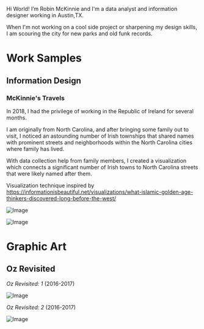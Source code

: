 
Hi World!
I’m Robin McKinnie and I'm a data analyst and information designer working in Austin,TX. 

When I'm not working on a cool side project or sharpening my design skills, 
I am scouring the city for new parks and old funk records.


# Work Samples

## Information Design

### McKinnie's Travels

In 2018, I had the privilege of working in the Republic of Ireland for several months.

I am originally from North Carolina, and after bringing some family out to visit, I noticed an astounding number of Irish townships that shared names with prominent streets and neighborhoods within the North Carolina cities where family has lived. 

With data collection help from family members, I created a visualization which connects a significant number of Irish towns to North Carolina streets that were likely named after them. 

Visualization technique inspired by https://informationisbeautiful.net/visualizations/what-islamic-golden-age-thinkers-discovered-long-before-the-west/

![Image](https://github.com/rbmckinnie/Robin-McKinnie/blob/master/%20Travels_Portfolio_Submission_1.png.001.png)

![Image](https://github.com/rbmckinnie/Robin-McKinnie/blob/master/%20Travels_Portfolio_Submission_2.png.001.png)

# Graphic Art

## Oz Revisited
_Oz Revisited: 1_ (2016-2017)

![Image](https://github.com/rbmckinnie/Robin-McKinnie/blob/master/%201481588804074.jpeg)

_Oz Revisited: 2_ (2016-2017)

![Image](https://github.com/rbmckinnie/Robin-McKinnie/blob/master/%20IMG_4772.JPG)

